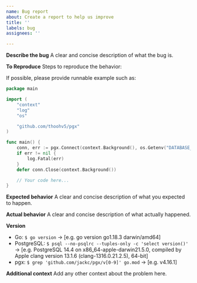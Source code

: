 ```yaml
---
name: Bug report
about: Create a report to help us improve
title: ''
labels: bug
assignees: ''

---
```


**Describe the bug**
A clear and concise description of what the bug is.

**To Reproduce**
Steps to reproduce the behavior:

If possible, please provide runnable example such as:

```go
package main

import (
	"context"
	"log"
	"os"

	"github.com/thoohv5/pgx"
)

func main() {
	conn, err := pgx.Connect(context.Background(), os.Getenv("DATABASE_URL"))
	if err != nil {
		log.Fatal(err)
	}
	defer conn.Close(context.Background())

	// Your code here...
}
```

**Expected behavior**
A clear and concise description of what you expected to happen.

**Actual behavior**
A clear and concise description of what actually happened.

**Version**
 - Go: `$ go version` -> [e.g. go version go1.18.3 darwin/amd64]
 - PostgreSQL: `$ psql --no-psqlrc --tuples-only -c 'select version()'` -> [e.g. PostgreSQL 14.4 on x86_64-apple-darwin21.5.0, compiled by Apple clang version 13.1.6 (clang-1316.0.21.2.5), 64-bit]
 - pgx: `$ grep 'github.com/jackc/pgx/v[0-9]' go.mod` -> [e.g. v4.16.1]

**Additional context**
Add any other context about the problem here.
